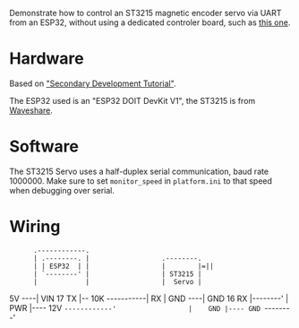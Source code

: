 Demonstrate how to control an ST3215 magnetic encoder servo via UART from an ESP32, without using a dedicated controler board, such as [this one](https://www.waveshare.com/wiki/Servo_Driver_with_ESP32).

# Hardware

Based on ["Secondary Development Tutorial"](https://www.waveshare.com/wiki/ST3215_Servo).

The ESP32 used is an "ESP32 DOIT DevKit V1", the ST3215 is from [Waveshare](https://www.waveshare.com/st3215-servo.htm).

# Software

The ST3215 Servo uses a half-duplex serial communication, baud rate 1000000. Make sure to set `monitor_speed` in `platform.ini` to that speed when debugging over serial.

# Wiring

          .------------.
          | .--------. |                  .--------.
          | | ESP32  | |                  |        |=||
          | `--------' |                  | ST3215 |
          |            |                  |  Servo |
   5V ----| VIN  17 TX |-- 10K -----------| RX     |
  GND ----| GND  16 RX |--------'         |    PWR |---- 12V
          `------------'                  |    GND |---- GND
                                          `--------'
